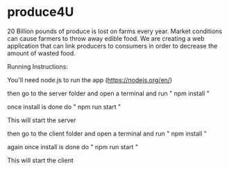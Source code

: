# produce4U

20 Billion pounds of produce is lost on farms every year. Market conditions can cause farmers to throw away edible food. We are creating a web application that can link producers to consumers in order to decrease the amount of wasted food.

Running Instructions:

You'll need node.js to run the app (https://nodejs.org/en/)

then go to the server folder and open a terminal and run " npm install "

once install is done do " npm run start "

This will start the server

then go to the client folder and open a terminal and run " npm install "

again once install is done do " npm run start "

This will start the client

